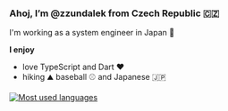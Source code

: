 ### Ahoj, I’m @zzundalek from Czech Republic 🇨🇿

I'm working as a system engineer in Japan 🗾


**I enjoy**

- love TypeScript and Dart ❤️ 
- hiking ⛰️ baseball ⚾ and Japanese 🇯🇵

[![Most used languages](https://github-readme-stats.vercel.app/api/top-langs/?username=zzundalek&layout=compact&theme=dracula)](https://github.com/zzundalek)
